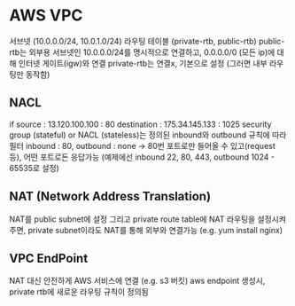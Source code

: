 # AWS VPC
서브넷 (10.0.0.0/24, 10.0.1.0/24)
라우팅 테이블 (private-rtb, public-rtb)
public-rtb는 외부용 서브넷인 10.0.0.0/24를 명시적으로 연결하고,
0.0.0.0/0 (모든 ip)에 대해 인터넷 게이트(igw)와 연결
private-rtb는 연결x, 기본으로 설정 (그러면 내부 라우팅만 동작함)

## NACL
if  source : 13.120.100.100 : 80
    destination : 175.34.145.133 : 1025
security group (stateful) or NACL (stateless)는 정의된 inbound와 outbound 규칙에 따라 필터
inbound : 80, outbound : none -> 80번 포트로만 들어올 수 있고(request 등), 어떤 포트로든 응답가능
(예제에선 inbound 22, 80, 443, outbound 1024 - 65535로 설정)

## NAT (Network Address Translation)
NAT를 public subnet에 설정
그리고 private route table에 NAT 라우팅을 설정시켜주면,
private subnet이라도 NAT를 통해 외부와 연결가능 (e.g. yum install nginx)

## VPC EndPoint
NAT 대신 안전하게 AWS 서비스에 연결 (e.g. s3 버킷)
aws endpoint 생성시, private rtb에 새로운 라우팅 규칙이 정의됨


